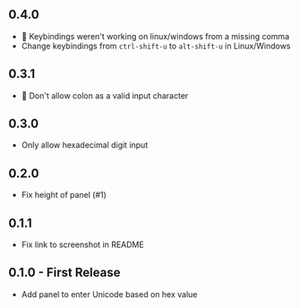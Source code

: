 ## 0.4.0

* :bug: Keybindings weren't working on linux/windows from a missing comma
* Change keybindings from `ctrl-shift-u` to `alt-shift-u` in Linux/Windows

## 0.3.1

* :bug: Don't allow colon as a valid input character

## 0.3.0

* Only allow hexadecimal digit input

## 0.2.0

* Fix height of panel (#1)

## 0.1.1

* Fix link to screenshot in README

## 0.1.0 - First Release

* Add panel to enter Unicode based on hex value
